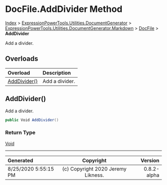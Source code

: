 ﻿# DocFile.AddDivider Method

[Index](../index.md) > [ExpressionPowerTools.Utilities.DocumentGenerator](ExpressionPowerTools.Utilities.DocumentGenerator.a.md) > [ExpressionPowerTools.Utilities.DocumentGenerator.Markdown](ExpressionPowerTools.Utilities.DocumentGenerator.Markdown.n.md) > [DocFile](ExpressionPowerTools.Utilities.DocumentGenerator.Markdown.DocFile.cs.md) > **AddDivider**

Add a divider.

## Overloads

| Overload | Description |
| :-- | :-- |
| [AddDivider()](#adddivider) | Add a divider. |
## AddDivider()

Add a divider.

```csharp
public Void AddDivider()
```

### Return Type

 [Void](https://docs.microsoft.com/dotnet/api/system.void) 



---

| Generated | Copyright | Version |
| :-- | :-: | --: |
| 8/25/2020 5:55:15 PM | (c) Copyright 2020 Jeremy Likness. | 0.8.2-alpha |
